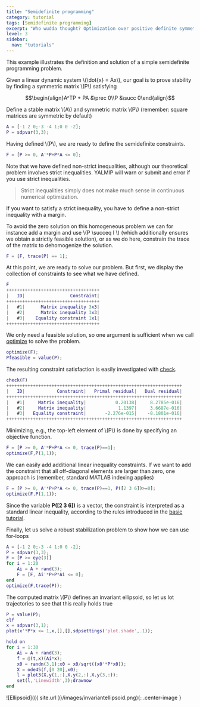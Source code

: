 ```yaml
---
title: "Semidefinite programming"
category: tutorial
tags: [Semidefinite programming]
excerpt: "Who wudda thought? Optimization over positive definite symmetric matrices is easy."
level: 3
sidebar:
  nav: "tutorials"
---
```


This example illustrates the definition and solution of a simple semidefinite programming problem.

Given a linear dynamic system \\(\dot{x} = Ax\\), our goal is to prove stability by finding a symmetric matrix \\(P\\) satisfying

$$\begin{align}A^TP + PA &\prec 0\\P &\succ 0\end{align}$$

Define a stable matrix \\(A\\) and symmetric matrix \\(P\\) (remember: square matrices are symmetric by default)

````matlab
A = [-1 2 0;-3 -4 1;0 0 -2];
P = sdpvar(3,3);
````

Having defined \\(P\\), we are ready to define the semidefinite constraints.

````matlab
F = [P >= 0, A'*P+P*A <= 0];
````

Note that we have defined non-strict inequalities, although our theoretical problem involves strict inequalities. YALMIP will warn or submit and error if you use strict inequalities. 

> Strict inequalities simply does not make much sense in continuous numerical optimization. 

If you want to satisfy a strict inequality, you have to define a non-strict inequality with a margin.

To avoid the zero solution on this homogeneous problem we can for instance add a margin and use \\(P \succeq I \\) (which additionally ensures we obtain a strictly feasible solution), or as we do here, constrain the trace of the matrix to dehomogenize the solution.

````matlab
F = [F, trace(P) == 1];
````

At this point, we are ready to solve our problem. But first, we display the collection of constraints to see what we have defined.

````matlab
F
+++++++++++++++++++++++++++++++++++
|   ID|                 Constraint|
+++++++++++++++++++++++++++++++++++
|   #1|      Matrix inequality 3x3|
|   #2|      Matrix inequality 3x3|
|   #3|    Equality constraint 1x1|
+++++++++++++++++++++++++++++++++++
````  

We only need a feasible solution, so one argument is sufficient when we call [optimize](/command/optimize) to solve the problem.

````matlab
optimize(F);
Pfeasible = value(P);
````  

The resulting constraint satisfaction is easily investigated with [check](/command/check).

````matlab
check(F)
++++++++++++++++++++++++++++++++++++++++++++++++++++++++++++++++++
|   ID|            Constraint|   Primal residual|   Dual residual|
++++++++++++++++++++++++++++++++++++++++++++++++++++++++++++++++++
|   #1|     Matrix inequality|           0.20138|     8.2785e-016|
|   #2|     Matrix inequality|            1.1397|     3.6687e-016|
|   #3|   Equality constraint|       -2.276e-015|    -8.1801e-016|
++++++++++++++++++++++++++++++++++++++++++++++++++++++++++++++++++
````  

Minimizing, e.g., the top-left element of \\(P\\) is done by specifying an objective function.

````matlab
F = [P >= 0, A'*P+P*A <= 0, trace(P)==1];
optimize(F,P(1,1));
````  

We can easily add additional linear inequality constraints. If we want to add the constraint that all off-diagonal elements are larger than zero, one approach is (remember, standard MATLAB indexing applies)

````matlab
F = [P >= 0, A'*P+P*A <= 0, trace(P)==1, P([2 3 6])>=0];
optimize(F,P(1,1));
````

Since the variable **P([2 3 6])** is a vector, the constraint is interpreted as a standard linear inequality, according to the rules introduced in the [basic tutorial](/tutorials/basic).

Finally, let us solve a robust stabilization problem to show how we can use for-loops

````matlab
A = [-1 2 0;-3 -4 1;0 0 -2];
P = sdpvar(3,3);
F = [P >= eye(3)]
for i = 1:20
    Ai = A + rand(3);
    F = [F, Ai'*P+P*Ai <= 0];
end
optimize(F,trace(P));
````

The computed matrix \\(P\\) defines an invariant ellipsoid, so let us lot trajectories to see that this really holds true

````matlab
P = value(P);
clf
x = sdpvar(3,1);
plot(x'*P*x <= 1,x,[],[],sdpsettings('plot.shade',.1));

hold on
for i = 1:30
    Ai = A + rand(3);
    f = @(t,x)(Ai*x);
    x0 = randn(3,1);x0 = x0/sqrt((x0'*P*x0));
    X = ode45(f,[0 20],x0);
    l = plot3(X.y(1,:),X.y(2,:),X.y(3,:));
    set(l,'Linewidth',3);drawnow
end
````

![Ellipsoid]({{ site.url }}/images/invariantellipsoid.png){: .center-image }
